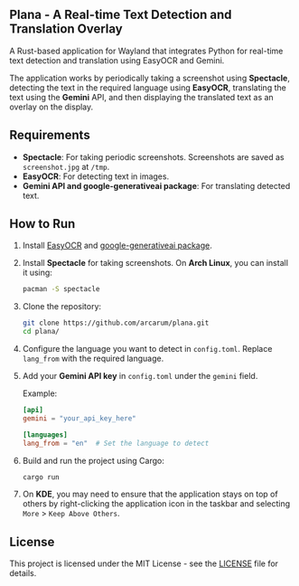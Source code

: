 ## Plana - A Real-time Text Detection and Translation Overlay
A Rust-based application for Wayland that integrates Python for real-time text detection and translation using EasyOCR and Gemini.

The application works by periodically taking a screenshot using **Spectacle**, detecting the text in the required language using **EasyOCR**, translating the text using the **Gemini** API, and then displaying the translated text as an overlay on the display.

## Requirements

- **Spectacle**: For taking periodic screenshots. Screenshots are saved as `screenshot.jpg` at `/tmp`.
- **EasyOCR**: For detecting text in images.
- **Gemini API and google-generativeai package**: For translating detected text.

## How to Run

1. Install [EasyOCR](https://github.com/JaidedAI/EasyOCR) and [google-generativeai package](https://pypi.org/project/google-generativeai/).

2. Install **Spectacle** for taking screenshots. On **Arch Linux**, you can install it using:

    ```bash
    pacman -S spectacle
    ```

3. Clone the repository:

    ```bash
    git clone https://github.com/arcarum/plana.git
    cd plana/
    ```

4. Configure the language you want to detect in `config.toml`. Replace `lang_from` with the required language.

5. Add your **Gemini API key** in `config.toml` under the `gemini` field.

    Example:

    ```toml
    [api]
    gemini = "your_api_key_here"

    [languages]
    lang_from = "en"  # Set the language to detect
    ```
6. Build and run the project using Cargo:

    ```bash
    cargo run
    ```

7. On **KDE**, you may need to ensure that the application stays on top of others by right-clicking the application icon in the taskbar and selecting `More` > `Keep Above Others`.

## License

This project is licensed under the MIT License - see the [LICENSE](LICENSE) file for details.
